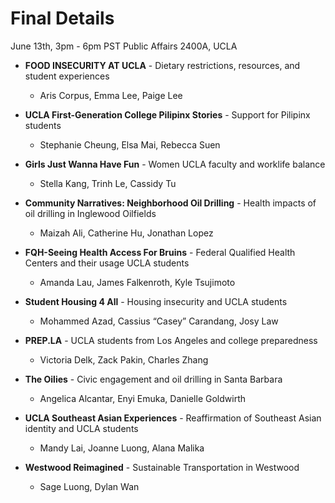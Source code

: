 # Final Details

June 13th, 3pm - 6pm PST
Public Affairs 2400A, UCLA
<!-- Zoom:  https://tinyurl.com/23s-191a-finals -->

- **FOOD INSECURITY AT UCLA** - Dietary restrictions, resources, and student experiences

  - Aris Corpus, Emma Lee, Paige Lee

- **UCLA First-Generation College Pilipinx Stories** - Support for Pilipinx students 

  - Stephanie Cheung, Elsa Mai, Rebecca Suen 

- **Girls Just Wanna Have Fun** - Women UCLA faculty and worklife balance

  - Stella Kang, Trinh Le, Cassidy Tu

- **Community Narratives: Neighborhood Oil Drilling** - Health impacts of oil drilling in Inglewood Oilfields

  - Maizah Ali, Catherine Hu, Jonathan Lopez 

- **FQH-Seeing Health Access For Bruins** - Federal Qualified Health Centers and their usage UCLA students

  - Amanda Lau, James Falkenroth, Kyle Tsujimoto

- **Student Housing 4 All** - Housing insecurity and UCLA students

  - Mohammed Azad, Cassius “Casey” Carandang, Josy Law

- **PREP.LA** - UCLA students from Los Angeles and college preparedness

  - Victoria Delk, Zack Pakin, Charles Zhang

- **The Oilies** - Civic engagement and oil drilling in Santa Barbara

  - Angelica Alcantar, Enyi Emuka, Danielle Goldwirth

- **UCLA Southeast Asian Experiences** - Reaffirmation of Southeast Asian identity and UCLA students

  - Mandy Lai, Joanne Luong, Alana Malika

- **Westwood Reimagined** - Sustainable Transportation in Westwood

  - Sage Luong, Dylan Wan